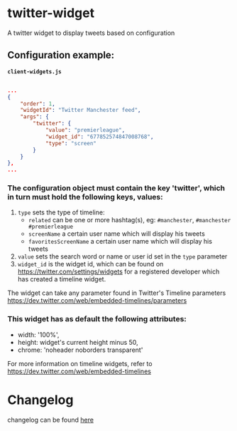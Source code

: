 # twitter-widget
A twitter widget to display tweets based on configuration

## Configuration example:

__`client-widgets.js`__

```json

...
{
    "order": 1,
    "widgetId": "Twitter Manchester feed",
    "args": {
        "twitter": {
            "value": "premierleague",
            "widget_id": "677852574847008768",
            "type": "screen"
        }
    }
},
...

```

### The configuration object must contain the key 'twitter', which in turn must hold the following keys, values:
1. `type` sets the type of timeline:
    - `related` can be one or more hashtag(s), eg: `#manchester`, `#manchester #premierleague`
    - `screenName` a certain user name which will display his tweets
    - `favoritesScreenName` a certain user name which will display his tweets
2. `value` sets the search word or name or user id set in the `type` parameter
3. `widget_id` is the widget id, which can be found on https://twitter.com/settings/widgets for a registered developer which has created a timeline widget.

The widget can take any parameter found in Twitter's Timeline parameters https://dev.twitter.com/web/embedded-timelines/parameters

### This widget has as default the following attributes:
 - width: '100%',
 - height: widget's current height minus 50,
 - chrome: 'noheader noborders transparent'

For more information on timeline widgets, refer to https://dev.twitter.com/web/embedded-timelines

# Changelog

changelog can be found [here](CHANGELOG.md)
